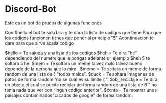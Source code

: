 # Discord-Bot
Este es un bot de prueba de algunas funciones 

Con $hello el bot te saludara y te dara la lista de codigos que tiene 
Para que los codigos funcionen tienes que poner al principio "$"
Acontinuacion te dare para que sirve acada codigo 

$hello = Te saluda y una lista de los codigos
$heh = Te dira "he" dependiendo del numero que le pongas adelante un ejemplo $heh 5 te soltara 5 he.
$mem = Te soltara un meme talvez malo talvez bueno depende de la persona que lo mire .
$meme = Te soltara un meme de forma random de una lista de 5 "todos malos".
$duck = Te soltara imagenes de patos de forma random "no se cual es su limite :)".
$obj_reciclaje = Te dira un objeto el cual se pueda reciclar de forma random de una lista de 6 " no tenia nada que ver con ningun codigo anterior".
$conta = Te mostrar unos paisajes contaminados"sacados de google" de forma random.
